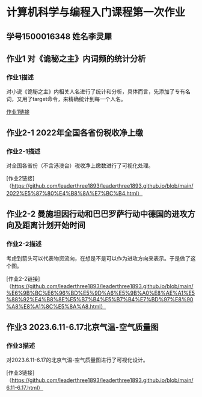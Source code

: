 # 计算机科学与编程入门课程第一次作业
## 学号1500016348 姓名李灵犀
## 作业1 对《诡秘之主》内词频的统计分析
### 作业1描述
对小说《诡秘之主》内相关人名进行了统计和分析，具体而言，先添加了专有名词，又用了target命令，来精确统计到每一个人名。

[作业1链接](https://github.com/leaderthree1893/leaderthree1893.github.io/blob/main/%E3%80%8A%E8%AF%A1%E7%A7%98%E4%B9%8B%E4%B8%BB%E3%80%8B%E8%AF%8D%E9%A2%91%E7%BB%9F%E8%AE%A1.html)
## 作业2-1 2022年全国各省份税收净上缴
### 作业2-1描述
对全国各省份（不含港澳台）税收净上缴数进行了可视化处理。

[作业2链接]（https://github.com/leaderthree1893/leaderthree1893.github.io/blob/main/2022%E5%87%80%E4%B8%8A%E7%BC%B4.html）

## 作业2-2 曼施坦因行动和巴巴罗萨行动中德国的进攻方向及距离计划开始时间
### 作业2-2描述
考虑到箭头可以代表物资流向，在想是不是可以作为进攻方向来表示。于是做了这个图。

[作业2-2链接]（https://github.com/leaderthree1893/leaderthree1893.github.io/blob/main/%E6%9B%BC%E6%96%BD%E5%9D%A6%E5%9B%A0%E8%AE%A1%E5%88%92%E4%B8%8E%E5%B7%B4%E5%B7%B4%E7%BD%97%E8%90%A8%E8%A1%8C%E5%8A%A8.html）

## 作业3 2023.6.11-6.17北京气温-空气质量图
### 作业3描述
对2023.6.11-6.17的北京气温-空气质量图进行了可视化设计。

[作业3链接]（https://github.com/leaderthree1893/leaderthree1893.github.io/blob/main/6.11-6.17.html）
